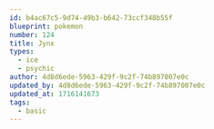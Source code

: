 ```yaml
---
id: b4ac67c5-9d74-49b3-b642-73ccf348b55f
blueprint: pokemon
number: 124
title: Jynx
types:
  - ice
  - psychic
author: 4d8d6ede-5963-429f-9c2f-74b897007e0c
updated_by: 4d8d6ede-5963-429f-9c2f-74b897007e0c
updated_at: 1716141673
tags:
  - basic
---
```

